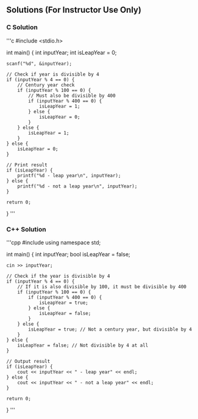 
## Solutions (For Instructor Use Only)
### C Solution

'''c
#include <stdio.h>

int main() {
    int inputYear;
    int isLeapYear = 0;

    scanf("%d", &inputYear);

    // Check if year is divisible by 4
    if (inputYear % 4 == 0) {
        // Century year check
        if (inputYear % 100 == 0) {
            // Must also be divisible by 400
            if (inputYear % 400 == 0) {
                isLeapYear = 1;
            } else {
                isLeapYear = 0;
            }
        } else {
            isLeapYear = 1;
        }
    } else {
        isLeapYear = 0;
    }

    // Print result
    if (isLeapYear) {
        printf("%d - leap year\n", inputYear);
    } else {
        printf("%d - not a leap year\n", inputYear);
    }

    return 0;
}
'''



### C++ Solution

'''cpp
#include <iostream>
using namespace std;

int main() {
    int inputYear;
    bool isLeapYear = false;

    cin >> inputYear;

    // Check if the year is divisible by 4
    if (inputYear % 4 == 0) {
        // If it is also divisible by 100, it must be divisible by 400
        if (inputYear % 100 == 0) {
            if (inputYear % 400 == 0) {
                isLeapYear = true;
            } else {
                isLeapYear = false;
            }
        } else {
            isLeapYear = true; // Not a century year, but divisible by 4
        }
    } else {
        isLeapYear = false; // Not divisible by 4 at all
    }

    // Output result
    if (isLeapYear) {
        cout << inputYear << " - leap year" << endl;
    } else {
        cout << inputYear << " - not a leap year" << endl;
    }

    return 0;
}
'''
